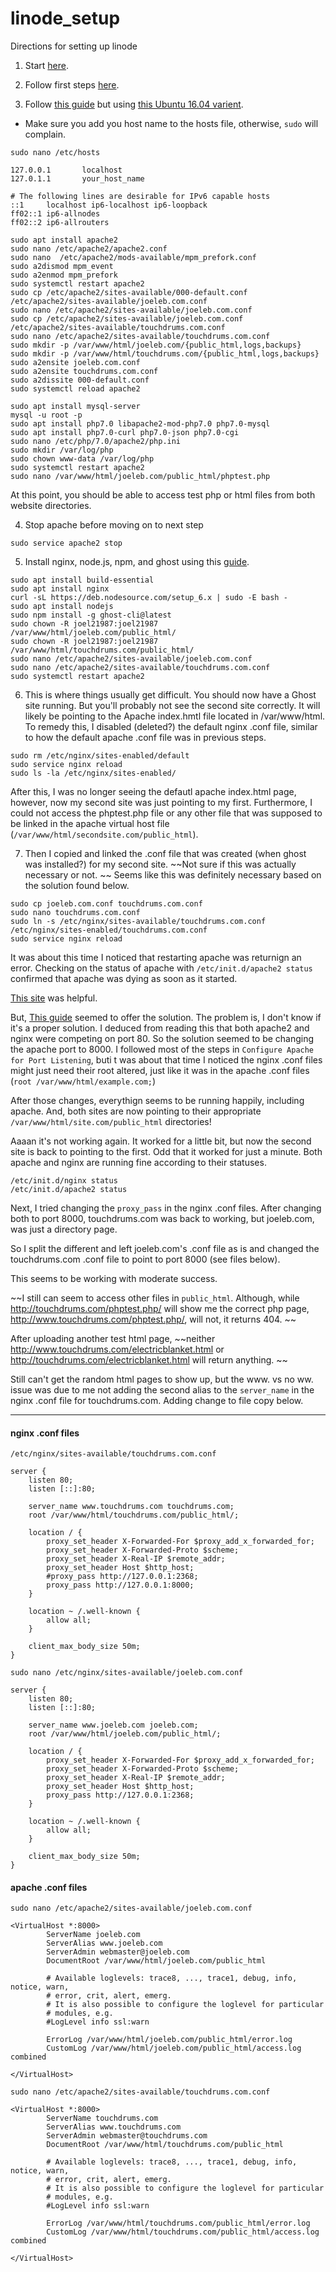 # linode_setup

Directions for setting up linode


1. Start [here](https://linode.com/docs/getting-started/).

2. Follow first steps [here](https://linode.com/docs/security/securing-your-server/).

3. Follow [this guide](https://linode.com/docs/websites/hosting-a-website/) but using [this Ubuntu 16.04 varient](https://linode.com/docs/web-servers/lamp/install-lamp-stack-on-ubuntu-16-04/).

  * Make sure you add you host name to the hosts file, otherwise, `sudo` will complain. 
  ```
  sudo nano /etc/hosts
  ```

```
127.0.0.1       localhost
127.0.1.1       your_host_name

# The following lines are desirable for IPv6 capable hosts
::1     localhost ip6-localhost ip6-loopback
ff02::1 ip6-allnodes
ff02::2 ip6-allrouters
```

```  
sudo apt install apache2
sudo nano /etc/apache2/apache2.conf 
sudo nano  /etc/apache2/mods-available/mpm_prefork.conf 
sudo a2dismod mpm_event
sudo a2enmod mpm_prefork
sudo systemctl restart apache2
sudo cp /etc/apache2/sites-available/000-default.conf /etc/apache2/sites-available/joeleb.com.conf
sudo nano /etc/apache2/sites-available/joeleb.com.conf 
sudo cp /etc/apache2/sites-available/joeleb.com.conf /etc/apache2/sites-available/touchdrums.com.conf
sudo nano /etc/apache2/sites-available/touchdrums.com.conf
sudo mkdir -p /var/www/html/joeleb.com/{public_html,logs,backups}
sudo mkdir -p /var/www/html/touchdrums.com/{public_html,logs,backups}
sudo a2ensite joeleb.com.conf 
sudo a2ensite touchdrums.com.conf 
sudo a2dissite 000-default.conf
sudo systemctl reload apache2
```
```
sudo apt install mysql-server
mysql -u root -p
sudo apt install php7.0 libapache2-mod-php7.0 php7.0-mysql
sudo apt install php7.0-curl php7.0-json php7.0-cgi
sudo nano /etc/php/7.0/apache2/php.ini 
sudo mkdir /var/log/php
sudo chown www-data /var/log/php
sudo systemctl restart apache2
sudo nano /var/www/html/joeleb.com/public_html/phptest.php
```

At this point, you should be able to access test php or html files from both website directories. 

4. Stop apache before moving on to next step

```
sudo service apache2 stop
```


5. Install nginx, node.js, npm, and ghost using this [guide](https://github.com/linode/docs/blob/master/docs/websites/cms/how-to-install-ghost-cms-on-ubuntu-16-04.md). 

```
sudo apt install build-essential
sudo apt install nginx
curl -sL https://deb.nodesource.com/setup_6.x | sudo -E bash -
sudo apt install nodejs
sudo npm install -g ghost-cli@latest
sudo chown -R joel21987:joel21987 /var/www/html/joeleb.com/public_html/
sudo chown -R joel21987:joel21987 /var/www/html/touchdrums.com/public_html/
sudo nano /etc/apache2/sites-available/joeleb.com.conf 
sudo nano /etc/apache2/sites-available/touchdrums.com.conf 
sudo systemctl restart apache2
```

6. This is where things usually get difficult. You should now have a Ghost site running. But you'll probably not see the second site correctly. It will likely be pointing to the Apache index.hmtl file located in /var/www/html. To remedy this, I disabled (deleted?) the default nginx .conf file, similar to how the default apache .conf file was in previous steps. 


```
sudo rm /etc/nginx/sites-enabled/default 
sudo service nginx reload
sudo ls -la /etc/nginx/sites-enabled/
```

After this, I was no longer seeing the defautl apache index.html page, however, now my second site was just pointing to my first. Furthermore, I could not access the phptest.php file or any other file that was supposed to be linked in the apache virtual host file (`/var/www/html/secondsite.com/public_html`). 

7. Then I copied and linked the .conf file that was created (when ghost was installed?) for my second site. ~~Not sure if this was actually necessary or not. ~~
Seems like this was definitely necessary based on the solution found below. 

```
sudo cp joeleb.com.conf touchdrums.com.conf
sudo nano touchdrums.com.conf
sudo ln -s /etc/nginx/sites-available/touchdrums.com.conf /etc/nginx/sites-enabled/touchdrums.com.conf 
sudo service nginx reload
```

It was about this time I noticed that restarting apache was returnign an error. Checking on the status of apache with `/etc/init.d/apache2 status` confirmed that apache was dying as soon as it started. 

[This site](https://linode.com/docs/web-servers/nginx/how-to-configure-nginx/) was helpful. 

But, [This guide](https://linode.com/docs/uptime/loadbalancing/use-nginx-as-a-front-end-proxy-and-software-load-balancer/) seemed to offer the solution. The problem is, I don't know if it's a proper solution. I deduced from reading this that both apache2 and nginx were competing on port 80. So the solution seemed to be changing the apache port to 8000. I followed most of the steps in `Configure Apache for Port Listening`, buti t was about that time I noticed the nginx .conf files might just need their root altered, just like it was in the apache .conf files (`root /var/www/html/example.com;`)

After those changes, everythign seems to be running happily, including apache. And, both sites are now pointing to their appropriate `/var/www/html/site.com/public_html` directories! 

Aaaan it's not working again. It worked for a little bit, but now the second site is back to pointing to the first. Odd that it worked for just a minute. Both apache and nginx are running fine according to their statuses. 

```
/etc/init.d/nginx status
/etc/init.d/apache2 status
```

Next, I tried changing the `proxy_pass` in the nginx .conf files. After changing both to port 8000, touchdrums.com was back to working, but joeleb.com, was just a directory page. 

So I split the different and left joeleb.com's .conf file as is and changed the touchdrums.com .conf file to point to port 8000 (see files below). 

This seems to be working with moderate success. 

~~I still can seem to access other files in `public_html`. Although, while http://touchdrums.com/phptest.php/ will show me the correct php page, http://www.touchdrums.com/phptest.php/, will not, it returns 404. ~~

After uploading another test html page, ~~neither http://www.touchdrums.com/electricblanket.html or http://touchdrums.com/electricblanket.html will return anything. ~~

Still can't get the random html pages to show up, but the www. vs no ww. issue was due to me not adding the second alias to the `server_name` in the nginx .conf file for touchdrums.com. Adding change to file copy below. 

---

#### nginx .conf files

`/etc/nginx/sites-available/touchdrums.com.conf` 

```                    
server {
    listen 80;
    listen [::]:80;

    server_name www.touchdrums.com touchdrums.com;
    root /var/www/html/touchdrums.com/public_html/;

    location / {
        proxy_set_header X-Forwarded-For $proxy_add_x_forwarded_for;
        proxy_set_header X-Forwarded-Proto $scheme;
        proxy_set_header X-Real-IP $remote_addr;
        proxy_set_header Host $http_host;
        #proxy_pass http://127.0.0.1:2368;
        proxy_pass http://127.0.0.1:8000;
    }

    location ~ /.well-known {
        allow all;
    }

    client_max_body_size 50m;
}
```

`sudo nano /etc/nginx/sites-available/joeleb.com.conf`

```
server {
    listen 80;
    listen [::]:80;

    server_name www.joeleb.com joeleb.com;
    root /var/www/html/joeleb.com/public_html/;

    location / {
        proxy_set_header X-Forwarded-For $proxy_add_x_forwarded_for;
        proxy_set_header X-Forwarded-Proto $scheme;
        proxy_set_header X-Real-IP $remote_addr;
        proxy_set_header Host $http_host;
        proxy_pass http://127.0.0.1:2368;
    }

    location ~ /.well-known {
        allow all;
    }

    client_max_body_size 50m;
}
```

#### apache .conf files

`sudo nano /etc/apache2/sites-available/joeleb.com.conf`

```
<VirtualHost *:8000>
        ServerName joeleb.com
        ServerAlias www.joeleb.com
        ServerAdmin webmaster@joeleb.com
        DocumentRoot /var/www/html/joeleb.com/public_html

        # Available loglevels: trace8, ..., trace1, debug, info, notice, warn,
        # error, crit, alert, emerg.
        # It is also possible to configure the loglevel for particular
        # modules, e.g.
        #LogLevel info ssl:warn

        ErrorLog /var/www/html/joeleb.com/public_html/error.log
        CustomLog /var/www/html/joeleb.com/public_html/access.log combined

</VirtualHost>
```


`sudo nano /etc/apache2/sites-available/touchdrums.com.conf`

```
<VirtualHost *:8000>
        ServerName touchdrums.com
        ServerAlias www.touchdrums.com
        ServerAdmin webmaster@touchdrums.com
        DocumentRoot /var/www/html/touchdrums.com/public_html

        # Available loglevels: trace8, ..., trace1, debug, info, notice, warn,
        # error, crit, alert, emerg.
        # It is also possible to configure the loglevel for particular
        # modules, e.g.
        #LogLevel info ssl:warn

        ErrorLog /var/www/html/touchdrums.com/public_html/error.log
        CustomLog /var/www/html/touchdrums.com/public_html/access.log combined

</VirtualHost>
```
